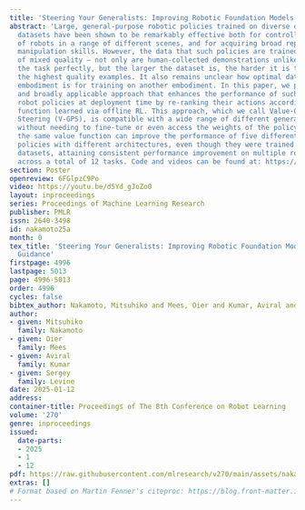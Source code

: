 ```yaml
---
title: 'Steering Your Generalists: Improving Robotic Foundation Models via Value Guidance'
abstract: 'Large, general-purpose robotic policies trained on diverse demonstration
  datasets have been shown to be remarkably effective both for controlling a variety
  of robots in a range of different scenes, and for acquiring broad repertoires of
  manipulation skills. However, the data that such policies are trained on is generally
  of mixed quality – not only are human-collected demonstrations unlikely to perform
  the task perfectly, but the larger the dataset is, the harder it is to curate only
  the highest quality examples. It also remains unclear how optimal data from one
  embodiment is for training on another embodiment. In this paper, we present a general
  and broadly applicable approach that enhances the performance of such generalist
  robot policies at deployment time by re-ranking their actions according to a value
  function learned via offline RL. This approach, which we call Value-Guided Policy
  Steering (V-GPS), is compatible with a wide range of different generalist policies,
  without needing to fine-tune or even access the weights of the policy. We show that
  the same value function can improve the performance of five different state-of-the-art
  policies with different architectures, even though they were trained on distinct
  datasets, attaining consistent performance improvement on multiple robotic platforms
  across a total of 12 tasks. Code and videos can be found at: https://nakamotoo.github.io/V-GPS'
section: Poster
openreview: 6FGlpzC9Po
video: https://youtu.be/d5Yd_gJoZo0
layout: inproceedings
series: Proceedings of Machine Learning Research
publisher: PMLR
issn: 2640-3498
id: nakamoto25a
month: 0
tex_title: 'Steering Your Generalists: Improving Robotic Foundation Models via Value
  Guidance'
firstpage: 4996
lastpage: 5013
page: 4996-5013
order: 4996
cycles: false
bibtex_author: Nakamoto, Mitsuhiko and Mees, Oier and Kumar, Aviral and Levine, Sergey
author:
- given: Mitsuhiko
  family: Nakamoto
- given: Oier
  family: Mees
- given: Aviral
  family: Kumar
- given: Sergey
  family: Levine
date: 2025-01-12
address:
container-title: Proceedings of The 8th Conference on Robot Learning
volume: '270'
genre: inproceedings
issued:
  date-parts:
  - 2025
  - 1
  - 12
pdf: https://raw.githubusercontent.com/mlresearch/v270/main/assets/nakamoto25a/nakamoto25a.pdf
extras: []
# Format based on Martin Fenner's citeproc: https://blog.front-matter.io/posts/citeproc-yaml-for-bibliographies/
---
```


